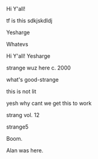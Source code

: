 
Hi Y'all!





tf is this
sdkjskdldj







Yesharge

Whatevs



Hi Y'all!
Yesharge


strange wuz here c. 2000

what's good-strange

this is not lit









yesh
why cant we get this to work


strang vol. 12


strange5

Boom.

Alan was here.




